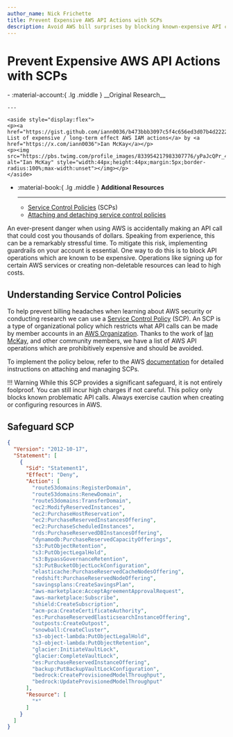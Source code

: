 ```yaml
---
author_name: Nick Frichette
title: Prevent Expensive AWS API Actions with SCPs
description: Avoid AWS bill surprises by blocking known-expensive API calls with an SCP.
---
```


# Prevent Expensive AWS API Actions with SCPs

<div class="grid cards" markdown>
-   :material-account:{ .lg .middle } __Original Research__

    ---

    <aside style="display:flex">
    <p><a href="https://gist.github.com/iann0036/b473bbb3097c5f4c656ed3d07b4d2222"> List of expensive / long-term effect AWS IAM actions</a> by <a href="https://x.com/iann0036">Ian McKay</a></p>
    <p><img src="https://pbs.twimg.com/profile_images/833954217983307776/yPaJcQPr_400x400.jpg" alt="Ian McKay" style="width:44px;height:44px;margin:5px;border-radius:100%;max-width:unset"></img></p>
    </aside>

-   :material-book:{ .lg .middle } __Additional Resources__

    ---

    - [Service Control Policies](https://docs.aws.amazon.com/organizations/latest/userguide/orgs_manage_policies_scps.html) (SCPs)
    - [Attaching and detaching service control policies](https://docs.aws.amazon.com/organizations/latest/userguide/orgs_manage_policies_scps_attach.html)
</div>

An ever-present danger when using AWS is accidentally making an API call that could cost you thousands of dollars. Speaking from experience, this can be a remarkably stressful time. To mitigate this risk, implementing guardrails on your account is essential. One way to do this is to block API operations which are known to be expensive. Operations like signing up for certain AWS services or creating non-deletable resources can lead to high costs.

## Understanding Service Control Policies

To help prevent billing headaches when learning about AWS security or conducting research we can use a [Service Control Policy](https://docs.aws.amazon.com/organizations/latest/userguide/orgs_manage_policies_scps.html) (SCP). An SCP is a type of organizational policy which restricts what API calls can be made by member accounts in an [AWS Organization](../../aws/general-knowledge/aws_organizations_defaults.md). Thanks to the work of [Ian McKay](https://x.com/iann0036), and other community members, we have a list of AWS API operations which are prohibitively expensive and should be avoided. 

To implement the policy below, refer to the AWS [documentation](https://docs.aws.amazon.com/organizations/latest/userguide/orgs_manage_policies_scps_attach.html) for detailed instructions on attaching and managing SCPs.

!!! Warning
    While this SCP provides a significant safeguard, it is not entirely foolproof. You can still incur high charges if not careful. This policy only blocks known problematic API calls. Always exercise caution when creating or configuring resources in AWS.

## Safeguard SCP

```json
{
  "Version": "2012-10-17",
  "Statement": [
    {
      "Sid": "Statement1",
      "Effect": "Deny",
      "Action": [
        "route53domains:RegisterDomain",
        "route53domains:RenewDomain",
        "route53domains:TransferDomain",
        "ec2:ModifyReservedInstances",
        "ec2:PurchaseHostReservation",
        "ec2:PurchaseReservedInstancesOffering",
        "ec2:PurchaseScheduledInstances",
        "rds:PurchaseReservedDBInstancesOffering",
        "dynamodb:PurchaseReservedCapacityOfferings",
        "s3:PutObjectRetention",
        "s3:PutObjectLegalHold",
        "s3:BypassGovernanceRetention",
        "s3:PutBucketObjectLockConfiguration",
        "elasticache:PurchaseReservedCacheNodesOffering",
        "redshift:PurchaseReservedNodeOffering",
        "savingsplans:CreateSavingsPlan",
        "aws-marketplace:AcceptAgreementApprovalRequest",
        "aws-marketplace:Subscribe",
        "shield:CreateSubscription",
        "acm-pca:CreateCertificateAuthority",
        "es:PurchaseReservedElasticsearchInstanceOffering",
        "outposts:CreateOutpost",
        "snowball:CreateCluster",
        "s3-object-lambda:PutObjectLegalHold",
        "s3-object-lambda:PutObjectRetention",
        "glacier:InitiateVaultLock",
        "glacier:CompleteVaultLock",
        "es:PurchaseReservedInstanceOffering",
        "backup:PutBackupVaultLockConfiguration",
        "bedrock:CreateProvisionedModelThroughput",
        "bedrock:UpdateProvisionedModelThroughput"
      ],
      "Resource": [
        "*"
      ]
    }
  ]
}
```
